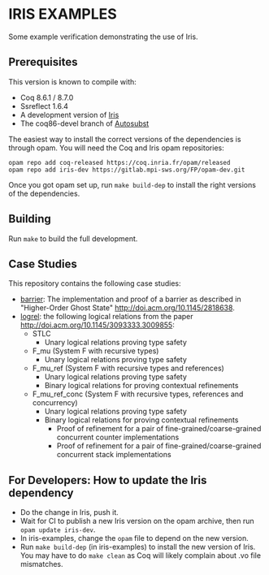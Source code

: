 # IRIS EXAMPLES

Some example verification demonstrating the use of Iris.

## Prerequisites

This version is known to compile with:

 - Coq 8.6.1 / 8.7.0
 - Ssreflect 1.6.4
 - A development version of [Iris](https://gitlab.mpi-sws.org/FP/iris-coq/)
 - The coq86-devel branch of [Autosubst](https://github.com/uds-psl/autosubst)

The easiest way to install the correct versions of the dependencies is through
opam.  You will need the Coq and Iris opam repositories:

    opam repo add coq-released https://coq.inria.fr/opam/released
    opam repo add iris-dev https://gitlab.mpi-sws.org/FP/opam-dev.git

Once you got opam set up, run `make build-dep` to install the right versions
of the dependencies.

## Building

Run `make` to build the full development.

## Case Studies

This repository contains the following case studies:

* [barrier](theories/barrier): The implementation and proof of a barrier as
  described in "Higher-Order Ghost State" <http://doi.acm.org/10.1145/2818638>.
* [logrel](theories/logrel): the following logical relations from the paper <http://doi.acm.org/10.1145/3093333.3009855>:
  * STLC
      * Unary logical relations proving type safety
  * F_mu (System F with recursive types)
      * Unary logical relations proving type safety
  * F_mu_ref (System F with recursive types and references)
      * Unary logical relations proving type safety
	  * Binary logical relations for proving contextual refinements
  * F_mu_ref_conc (System F with recursive types, references and concurrency)
      * Unary logical relations proving type safety
	  * Binary logical relations for proving contextual refinements
	      * Proof of refinement for a pair of fine-grained/coarse-grained concurrent counter implementations
		  * Proof of refinement for a pair of fine-grained/coarse-grained concurrent stack implementations

## For Developers: How to update the Iris dependency

* Do the change in Iris, push it.
* Wait for CI to publish a new Iris version on the opam archive, then run
  `opam update iris-dev`.
* In iris-examples, change the `opam` file to depend on the new version.
* Run `make build-dep` (in iris-examples) to install the new version of Iris.
  You may have to do `make clean` as Coq will likely complain about .vo file
  mismatches.

